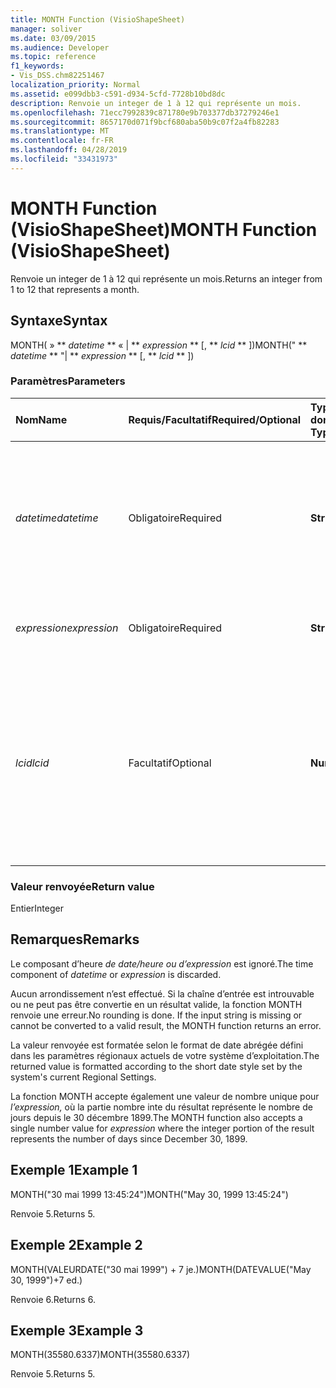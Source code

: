 ```yaml
---
title: MONTH Function (VisioShapeSheet)
manager: soliver
ms.date: 03/09/2015
ms.audience: Developer
ms.topic: reference
f1_keywords:
- Vis_DSS.chm82251467
localization_priority: Normal
ms.assetid: e099dbb3-c591-d934-5cfd-7728b10bd8dc
description: Renvoie un integer de 1 à 12 qui représente un mois.
ms.openlocfilehash: 71ecc7992839c871780e9b703377db37279246e1
ms.sourcegitcommit: 8657170d071f9bcf680aba50b9c07f2a4fb82283
ms.translationtype: MT
ms.contentlocale: fr-FR
ms.lasthandoff: 04/28/2019
ms.locfileid: "33431973"
---
```

# <a name="month-function-visioshapesheet"></a><span data-ttu-id="33d71-103">MONTH Function (VisioShapeSheet)</span><span class="sxs-lookup"><span data-stu-id="33d71-103">MONTH Function (VisioShapeSheet)</span></span>

<span data-ttu-id="33d71-104">Renvoie un integer de 1 à 12 qui représente un mois.</span><span class="sxs-lookup"><span data-stu-id="33d71-104">Returns an integer from 1 to 12 that represents a month.</span></span>
  
## <a name="syntax"></a><span data-ttu-id="33d71-105">Syntaxe</span><span class="sxs-lookup"><span data-stu-id="33d71-105">Syntax</span></span>

<span data-ttu-id="33d71-106">MONTH( » \*\* *datetime* \*\* « | \*\* *expression* \*\* [, \*\* *lcid* \*\* ])</span><span class="sxs-lookup"><span data-stu-id="33d71-106">MONTH(" \*\* *datetime* \*\* "| \*\* *expression* \*\* [, \*\* *lcid* \*\* ])</span></span> 
  
### <a name="parameters"></a><span data-ttu-id="33d71-107">Paramètres</span><span class="sxs-lookup"><span data-stu-id="33d71-107">Parameters</span></span>

|<span data-ttu-id="33d71-108">**Nom**</span><span class="sxs-lookup"><span data-stu-id="33d71-108">**Name**</span></span>|<span data-ttu-id="33d71-109">**Requis/Facultatif**</span><span class="sxs-lookup"><span data-stu-id="33d71-109">**Required/Optional**</span></span>|<span data-ttu-id="33d71-110">**Type de données**</span><span class="sxs-lookup"><span data-stu-id="33d71-110">**Data Type**</span></span>|<span data-ttu-id="33d71-111">**Description**</span><span class="sxs-lookup"><span data-stu-id="33d71-111">**Description**</span></span>|
|:-----|:-----|:-----|:-----|
| <span data-ttu-id="33d71-112">_datetime_</span><span class="sxs-lookup"><span data-stu-id="33d71-112">_datetime_</span></span> <br/> |<span data-ttu-id="33d71-113">Obligatoire</span><span class="sxs-lookup"><span data-stu-id="33d71-113">Required</span></span>  <br/> |<span data-ttu-id="33d71-114">**String**</span><span class="sxs-lookup"><span data-stu-id="33d71-114">**String**</span></span> <br/> |<span data-ttu-id="33d71-115">Toute chaîne communément reconnue comme date et heure ou comme référence à une cellule contenant une date et une heure.</span><span class="sxs-lookup"><span data-stu-id="33d71-115">Any string commonly recognized as a date and time or a reference to a cell containing a date and time.</span></span>  <br/> |
| <span data-ttu-id="33d71-116">_expression_</span><span class="sxs-lookup"><span data-stu-id="33d71-116">_expression_</span></span> <br/> |<span data-ttu-id="33d71-117">Obligatoire</span><span class="sxs-lookup"><span data-stu-id="33d71-117">Required</span></span>  <br/> |<span data-ttu-id="33d71-118">**String**</span><span class="sxs-lookup"><span data-stu-id="33d71-118">**String**</span></span> <br/> | <span data-ttu-id="33d71-119">Toute expression qui génère une date et une heure.</span><span class="sxs-lookup"><span data-stu-id="33d71-119">Any expression that yields a date and time.</span></span>  <br/> |
| <span data-ttu-id="33d71-120">_lcid_</span><span class="sxs-lookup"><span data-stu-id="33d71-120">_lcid_</span></span> <br/> |<span data-ttu-id="33d71-121">Facultatif</span><span class="sxs-lookup"><span data-stu-id="33d71-121">Optional</span></span>  <br/> |<span data-ttu-id="33d71-122">**Number**</span><span class="sxs-lookup"><span data-stu-id="33d71-122">**Number**</span></span> <br/> |<span data-ttu-id="33d71-123">Identificateur de paramètres régionaux à utiliser pour l’évaluation d’une valeur de date et d’heure non locale.</span><span class="sxs-lookup"><span data-stu-id="33d71-123">The locale identifier to be used in evaluating a nonlocal datetime.</span></span> <span data-ttu-id="33d71-124">L’identificateur de paramètres régionaux est un nombre décrit dans les fichiers d’en-tête du système.</span><span class="sxs-lookup"><span data-stu-id="33d71-124">The locale identifier is a number described in the system header files.</span></span>  <br/> |
   
### <a name="return-value"></a><span data-ttu-id="33d71-125">Valeur renvoyée</span><span class="sxs-lookup"><span data-stu-id="33d71-125">Return value</span></span>

<span data-ttu-id="33d71-126">Entier</span><span class="sxs-lookup"><span data-stu-id="33d71-126">Integer</span></span>
  
## <a name="remarks"></a><span data-ttu-id="33d71-127">Remarques</span><span class="sxs-lookup"><span data-stu-id="33d71-127">Remarks</span></span>

<span data-ttu-id="33d71-128">Le composant d’heure  _de date/heure_  _ou d’expression_ est ignoré.</span><span class="sxs-lookup"><span data-stu-id="33d71-128">The time component of  _datetime_ or  _expression_ is discarded.</span></span> 
  
<span data-ttu-id="33d71-p102">Aucun arrondissement n’est effectué. Si la chaîne d’entrée est introuvable ou ne peut pas être convertie en un résultat valide, la fonction MONTH renvoie une erreur.</span><span class="sxs-lookup"><span data-stu-id="33d71-p102">No rounding is done. If the input string is missing or cannot be converted to a valid result, the MONTH function returns an error.</span></span>
  
<span data-ttu-id="33d71-131">La valeur renvoyée est formatée selon le format de date abrégée défini dans les paramètres régionaux actuels de votre système d’exploitation.</span><span class="sxs-lookup"><span data-stu-id="33d71-131">The returned value is formatted according to the short date style set by the system's current Regional Settings.</span></span>
  
<span data-ttu-id="33d71-132">La fonction MONTH accepte également une valeur de nombre unique pour  _l’expression,_ où la partie nombre inte du résultat représente le nombre de jours depuis le 30 décembre 1899.</span><span class="sxs-lookup"><span data-stu-id="33d71-132">The MONTH function also accepts a single number value for  _expression_ where the integer portion of the result represents the number of days since December 30, 1899.</span></span> 
  
## <a name="example-1"></a><span data-ttu-id="33d71-133">Exemple 1</span><span class="sxs-lookup"><span data-stu-id="33d71-133">Example 1</span></span>

<span data-ttu-id="33d71-134">MONTH("30 mai 1999 13:45:24")</span><span class="sxs-lookup"><span data-stu-id="33d71-134">MONTH("May 30, 1999 13:45:24")</span></span>
  
<span data-ttu-id="33d71-135">Renvoie 5.</span><span class="sxs-lookup"><span data-stu-id="33d71-135">Returns 5.</span></span>
  
## <a name="example-2"></a><span data-ttu-id="33d71-136">Exemple 2</span><span class="sxs-lookup"><span data-stu-id="33d71-136">Example 2</span></span>

<span data-ttu-id="33d71-137">MONTH(VALEURDATE("30 mai 1999") + 7 je.)</span><span class="sxs-lookup"><span data-stu-id="33d71-137">MONTH(DATEVALUE("May 30, 1999")+7 ed.)</span></span>
  
<span data-ttu-id="33d71-138">Renvoie 6.</span><span class="sxs-lookup"><span data-stu-id="33d71-138">Returns 6.</span></span>
  
## <a name="example-3"></a><span data-ttu-id="33d71-139">Exemple 3</span><span class="sxs-lookup"><span data-stu-id="33d71-139">Example 3</span></span>

<span data-ttu-id="33d71-140">MONTH(35580.6337)</span><span class="sxs-lookup"><span data-stu-id="33d71-140">MONTH(35580.6337)</span></span>
  
<span data-ttu-id="33d71-141">Renvoie 5.</span><span class="sxs-lookup"><span data-stu-id="33d71-141">Returns 5.</span></span>
  

